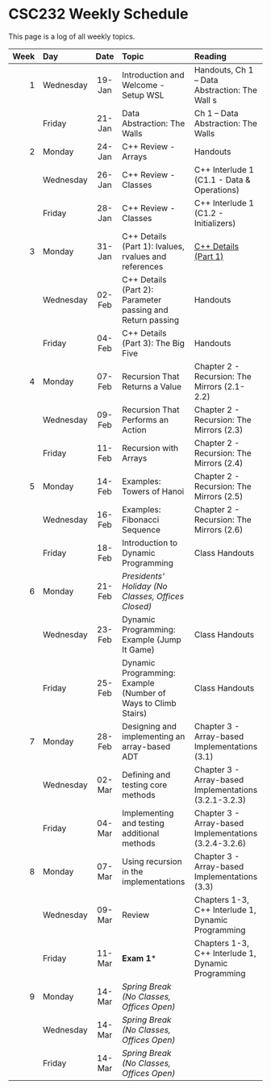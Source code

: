 # CSC232 Weekly Schedule

This page is a log of all weekly topics.

|Week|Day      |Date  |Topic                                                        |Reading                                                      |
|---:|:--------|:----:|:------------------------------------------------------------|:------------------------------------------------------------|
|   1|Wednesday|19-Jan|Introduction and Welcome - Setup WSL                         |Handouts, Ch 1 – Data  Abstraction: The Wall s               |
|    |Friday   |21-Jan|Data  Abstraction: The Walls                                 |Ch 1 – Data  Abstraction: The Walls                          |
|   2|Monday   |24-Jan|C++ Review - Arrays                                          |Handouts                                                     |
|    |Wednesday|26-Jan|C++ Review - Classes                                         |C++ Interlude 1 (C1.1 - Data & Operations)                   |
|    |Friday   |28-Jan|C++ Review - Classes                                         |C++ Interlude 1 (C1.2 - Initializers)                        |
|   3|Monday   |31-Jan|C++ Details (Part 1): lvalues, rvalues and references        |[C++ Details (Part 1)](week03/cpp-details1.md)               |
|    |Wednesday|02-Feb|C++ Details (Part 2): Parameter passing and Return passing   |Handouts                                                     |
|    |Friday   |04-Feb|C++ Details (Part 3): The Big Five                           |Handouts                                                     |
|   4|Monday   |07-Feb|Recursion That Returns a Value                               |Chapter 2 - Recursion: The Mirrors (2.1-2.2)                 |
|    |Wednesday|09-Feb|Recursion That Performs an Action                            |Chapter 2 - Recursion: The Mirrors (2.3)                     |
|    |Friday   |11-Feb|Recursion with Arrays                                        |Chapter 2 - Recursion: The Mirrors (2.4)                     |
|   5|Monday   |14-Feb|Examples: Towers of Hanoi                                    |Chapter 2 - Recursion: The Mirrors (2.5)                     |
|    |Wednesday|16-Feb|Examples: Fibonacci Sequence                                 |Chapter 2 - Recursion: The Mirrors (2.6)                     |
|    |Friday   |18-Feb|Introduction to Dynamic Programming                          |Class Handouts                                               |
|   6|Monday   |21-Feb|_Presidents' Holiday (No Classes, Offices Closed)_           |                                                             |
|    |Wednesday|23-Feb|Dynamic Programming: Example (Jump It Game)                  |Class Handouts                                               |
|    |Friday   |25-Feb|Dynamic Programming: Example (Number of Ways to Climb Stairs)|Class Handouts                                              |
|   7|Monday   |28-Feb|Designing and implementing an array-based ADT                |Chapter 3 - Array-based Implementations (3.1)                |
|    |Wednesday|02-Mar|Defining and testing core methods                            |Chapter 3 - Array-based Implementations (3.2.1-3.2.3)        |
|    |Friday   |04-Mar|Implementing and testing additional methods                  |Chapter 3 - Array-based Implementations (3.2.4-3.2.6)        |
|   8|Monday   |07-Mar|Using recursion in the implementations                       |Chapter 3 - Array-based Implementations (3.3)                |
|    |Wednesday|09-Mar|Review                                                       |Chapters 1-3, C++ Interlude 1, Dynamic Programming           |
|    |Friday   |11-Mar|**Exam 1***                                                  |Chapters 1-3, C++ Interlude 1, Dynamic Programming           |
|   9|Monday   |14-Mar|_Spring Break (No Classes, Offices Open)_                    |                                                             |
|    |Wednesday|14-Mar|_Spring Break (No Classes, Offices Open)_                    |                                                             |
|    |Friday   |14-Mar|_Spring Break (No Classes, Offices Open)_                    |                                                             |
